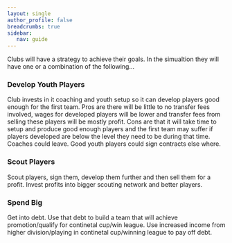 ```yaml
---
layout: single
author_profile: false
breadcrumbs: true
sidebar:
   nav: guide
---
```


Clubs will have a strategy to achieve their goals. In the simualtion they will have one or a combination of the following...

### [](#header-3)Develop Youth Players
Club invests in it coaching and youth setup so it can develop players good enough for the first team. Pros are there will be little to no transfer fees involved, wages for developed players will be lower and transfer fees from selling these players will be mostly profit. Cons are that it will take time to setup and produce good enough players and the first team may suffer if players developed are below the level they need to be during that time. Coaches could leave. Good youth players could sign contracts else where.

### [](#header-3)Scout Players
Scout players, sign them, develop them further and then sell them for a profit. Invest profits into bigger scouting network and better players.

### [](#header-3)Spend Big 
Get into debt. Use that debt to build a team that will achieve promotion/qualify for continetal cup/win league. Use increased income from higher division/playing in continetal cup/winning league to pay off debt.
 






